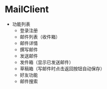 # MailClient

- 功能列表
  - 登录注册
  - 邮件列表（收件箱）
  - 邮件详情
  - 撰写邮件
  - 发送邮件
  - 发件箱（显示已发送邮件）
  - 草稿箱（写邮件时点击返回按钮自动保存）
  - 好友功能
  - 邮件搜索